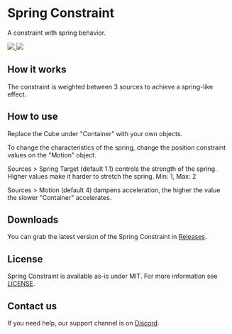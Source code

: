 <div>
  <h1>Spring Constraint</h1>
  <p>
     A constraint with spring behavior.
  </p>

  <a href="https://github.com/VRLabs/Spring-Constraint/releases/latest">
    <img src="https://img.shields.io/github/v/release/VRLabs/Spring-Constraint.svg?style=flat-square">
  </a>
  <a href="https://github.com/VRLabs/Spring-Constraint/releases/latest">
    <img src="https://img.shields.io/badge/Unity-2019.4-green.svg?style=flat-square">
  </a>
  <br />
</div>

## How it works

The constraint is weighted between 3 sources to achieve a spring-like effect.

## How to use

Replace the Cube under "Container" with your own objects.

To change the characteristics of the spring, change the position constraint values on the "Motion" object.

Sources > Spring Target (default 1.1) controls the strength of the spring. Higher values make it harder to stretch the spring. Min: 1, Max: 2

Sources > Motion (default 4) dampens acceleration, the higher the value the slower "Container" accelerates.

## Downloads

You can grab the latest version of the Spring Constraint in [Releases](https://github.com/VRLabs/Spring-Constraint/releases/latest).

## License

Spring Constraint is available as-is under MIT. For more information see [LICENSE](https://github.com/VRLabs/Spring-Constraint/blob/main/LICENSE).

## Contact us

If you need help, our support channel is on [Discord](https://discord.vrlabs.dev).

